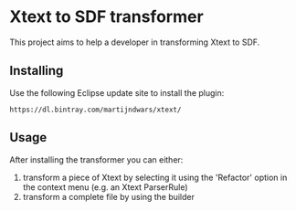 # Xtext to SDF transformer

This project aims to help a developer in transforming Xtext to SDF.

## Installing

Use the following Eclipse update site to install the plugin:

```
https://dl.bintray.com/martijndwars/xtext/
```

## Usage

After installing the transformer you can either:

1. transform a piece of Xtext by selecting it using the 'Refactor' option in the context menu (e.g. an Xtext ParserRule)
2. transform a complete file by using the builder

